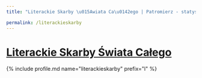 ```yaml
---
title: "Literackie Skarby \u015Awiata Ca\u0142ego | Patromierz - statystyki Patronite.pl"

permalink: /literackieskarby
---
```


# [Literackie Skarby Świata Całego](https://patronite.pl/literackieskarby)

{% include profile.md name="literackieskarby" prefix="l" %}
